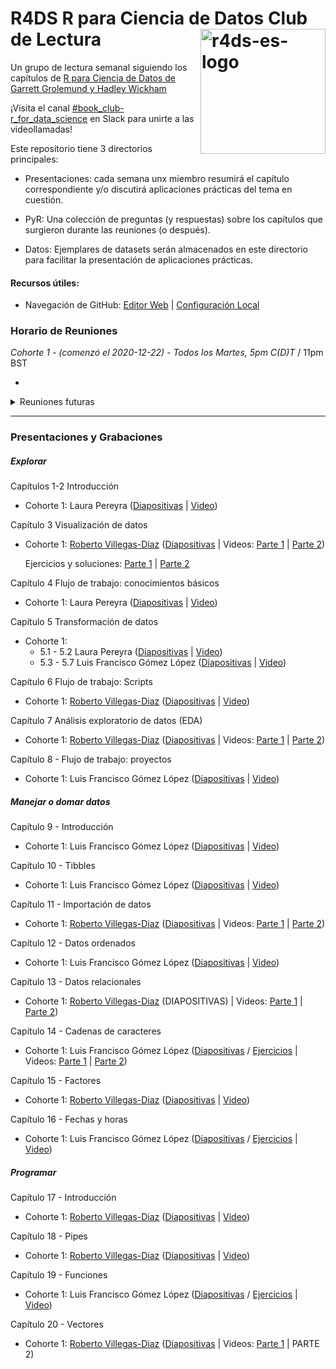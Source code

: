 # R4DS R para Ciencia de Datos Club de Lectura <img src="https://r4ds-en-espaniol.netlify.app/hex_r4ds-es.png" alt="r4ds-es-logo" align="right" height=200px />

Un grupo de lectura semanal siguiendo los capítulos de [R para Ciencia de Datos de Garrett Grolemund y Hadley Wickham](https://es.r4ds.hadley.nz/)

¡Visita el canal [#book_club-r_for_data_science](https://r4ds.io/join) en Slack para unirte a las videollamadas! 

Este repositorio tiene 3 directorios principales:

- Presentaciones: cada semana unx miembro resumirá el capítulo correspondiente y/o discutirá aplicaciones prácticas del tema en cuestión.

- PyR: Una colección de preguntas (y respuestas) sobre los capítulos que surgieron durante las reuniones (o después).

- Datos: Ejemplares de datasets serán almacenados en este directorio para facilitar la presentación de aplicaciones prácticas.


#### Recursos útiles: 
- Navegación de GitHub: [Editor Web](https://youtu.be/d41oc2OMAuI) | [Configuración Local](https://www.youtube.com/watch?v=hNUNPkoledI)

### Horario de Reuniones

*Cohorte 1 - (comenzó el 2020-12-22) - Todos los Martes, 5pm C(D)T* / 11pm BST

- 

<details>
  <summary> Reuniones futuras </summary>
  
- 2021-05-04 - Capítulo 20 - Vectores
- 2021-05-11 - Capítulo 21 - Iteración

</details>
<hr>

### Presentaciones y Grabaciones

##### Explorar

Capítulos 1-2 Introducción 

- Cohorte 1: Laura Pereyra ([Diapositivas](#) | [Video](https://youtu.be/q2IquNe1mnw))

Capítulo 3 Visualización de datos

- Cohorte 1: [Roberto Villegas-Diaz](https://github.com/villegar) ([Diapositivas](https://r4ds.github.io/bookclub-r4ds_es/Presentaciones/Semana02-03/Cohorte01/Capitulo03.html) | Videos: [Parte 1](https://youtu.be/sYJlzqdEswM) | [Parte 2](https://youtu.be/pQVkVaWrklA))
  
  Ejercicios y soluciones: [Parte 1](https://r4ds.github.io/bookclub-r4ds_es/Presentaciones/Semana02-03/Cohorte01/Capitulo03-ejercicios/Capitulo03-ejercicios.html) | [Parte 2](https://r4ds.github.io/bookclub-r4ds_es/Presentaciones/Semana02-03/Cohorte01/Capitulo03-ejercicios/Capitulo03-ejercicios-parte2.html)

Capítulo 4 Flujo de trabajo: conocimientos básicos

- Cohorte 1: Laura Pereyra ([Diapositivas](#) | [Video](https://youtu.be/CMqlPZsNiqo))
  
Capítulo 5 Transformación de datos

- Cohorte 1: 
  - 5.1 - 5.2 Laura Pereyra ([Diapositivas](#) | [Video](https://youtu.be/CMqlPZsNiqo?t=540))
  - 5.3 - 5.7 Luis Francisco Gómez López ([Diapositivas](https://r4ds.github.io/bookclub-r4ds_es/Presentaciones/Semana05/Cohorte01/005_transformacion_datos.html) | [Video](https://youtu.be/N4V2NL-TTg8))
  
Capítulo 6 Flujo de trabajo: Scripts

- Cohorte 1: [Roberto Villegas-Diaz](https://github.com/villegar) ([Diapositivas](https://r4ds.github.io/bookclub-r4ds_es/Presentaciones/Semana06-07/Cohorte01/Capitulo06.html) | [Video](https://youtu.be/f1ZGqZvt0ws))

Capítulo 7 Análisis exploratorio de datos (EDA)

- Cohorte 1: [Roberto Villegas-Diaz](https://github.com/villegar) ([Diapositivas](https://r4ds.github.io/bookclub-r4ds_es/Presentaciones/Semana06-07/Cohorte01/Capitulo07.html) | Videos: [Parte 1](https://youtu.be/f1ZGqZvt0ws?t=770) | [Parte 2](https://youtu.be/xcwCoxQcPT0))
  
Capítulo 8 - Flujo de trabajo: proyectos

- Cohorte 1: Luis Francisco Gómez López ([Diapositivas](https://r4ds.github.io/bookclub-r4ds_es/Presentaciones/Semana08/Cohorte01/008_flujo_trabajo.html) | [Video](https://youtu.be/nbzX_fzu84k))

##### Manejar o domar datos
Capítulo 9 - Introducción

- Cohorte 1: Luis Francisco Gómez López ([Diapositivas](https://r4ds.github.io/bookclub-r4ds_es/Presentaciones/Semana08/Cohorte01/009_transformar_datos.html) | [Video](https://youtu.be/nbzX_fzu84k?t=690))

Capítulo 10 - Tibbles

- Cohorte 1: Luis Francisco Gómez López ([Diapositivas](https://r4ds.github.io/bookclub-r4ds_es/Presentaciones/Semana08/Cohorte01/010_tibbles.html) | [Video](https://youtu.be/nbzX_fzu84k?t=979))

Capítulo 11 - Importación de datos

- Cohorte 1: [Roberto Villegas-Diaz](https://github.com/villegar) ([Diapositivas](https://r4ds.github.io/bookclub-r4ds_es/Presentaciones/Semana09-10/Cohorte01/Capitulo11.html) | Videos: [Parte 1](https://youtu.be/d814H-wcoEc) | [Parte 2](https://youtu.be/VdAdOuvxlOU))

Capítulo 12 - Datos ordenados

- Cohorte 1: Luis Francisco Gómez López ([Diapositivas](https://r4ds.github.io/bookclub-r4ds_es/Presentaciones/Semana11/Cohorte01/012_datos_ordenados.html) | [Video](https://youtu.be/24fuHYagf9k))

Capítulo 13 - Datos relacionales

- Cohorte 1: [Roberto Villegas-Diaz](https://github.com/villegar) (DIAPOSITIVAS) | Videos: [Parte 1](https://youtu.be/Uot5PKTyRUY) | [Parte 2](https://youtu.be/H10HTCvObLI))

Capítulo 14 - Cadenas de caracteres

- Cohorte 1: Luis Francisco Gómez López ([Diapositivas](https://r4ds.github.io/bookclub-r4ds_es/Presentaciones/Semana14-15/Cohorte01/14_cadenas_caracteres.html) / [Ejercicios](https://r4ds.github.io/bookclub-r4ds_es/Presentaciones/Semana14-15/Cohorte01/014_ejercicios.R) | Videos: [Parte 1](https://youtu.be/k-zCaraJbUk) | [Parte 2](https://youtu.be/HYeX6bY3jnI))

Capítulo 15 - Factores

- Cohorte 1: [Roberto Villegas-Diaz](https://github.com/villegar) ([Diapositivas](https://r4ds.github.io/bookclub-r4ds_es/Presentaciones/Semana16/Cohorte01/Capitulo15.html) | [Video](https://www.youtube.com/watch?v=R-q6TfQO2LY))

Capítulo 16 - Fechas y horas

- Cohorte 1: Luis Francisco Gómez López ([Diapositivas](https://r4ds.github.io/bookclub-r4ds_es/Presentaciones/Semana17/Cohorte01/016_fechas_horas.html) / [Ejercicios](https://r4ds.github.io/bookclub-r4ds_es/Presentaciones/Semana17/Cohorte01/016_ejercicios.R) | [Video](https://youtu.be/-z3JB3xDjiA))

##### Programar
Capítulo 17 - Introducción

- Cohorte 1: [Roberto Villegas-Diaz](https://github.com/villegar) ([Diapositivas](https://r4ds.github.io/bookclub-r4ds_es/Presentaciones/Semana18/Cohorte01/Capitulos17-18.html) | [Video](https://youtu.be/A5YqIwWzz9o))

Capítulo 18 - Pipes

- Cohorte 1: [Roberto Villegas-Diaz](https://github.com/villegar) ([Diapositivas](https://r4ds.github.io/bookclub-r4ds_es/Presentaciones/Semana18/Cohorte01/Capitulos17-18.html#5) | [Video](https://youtu.be/A5YqIwWzz9o))

Capítulo 19 - Funciones

- Cohorte 1: Luis Francisco Gómez López ([Diapositivas](https://r4ds.github.io/bookclub-r4ds_es/Presentaciones/Semana19/Cohorte01/019_funciones.html) / [Ejercicios](https://r4ds.github.io/bookclub-r4ds_es/Presentaciones/Semana19/Cohorte01/019_ejercicios.R) | [Video](https://youtu.be/uN80eKI-jz4))

Capítulo 20 - Vectores

- Cohorte 1: [Roberto Villegas-Diaz](https://github.com/villegar) ([Diapositivas](https://r4ds.github.io/bookclub-r4ds_es/Presentaciones/Semana20-21/Cohorte01/Capitulo20.html) | Videos: [Parte 1](https://youtu.be/xVU9xTYrPlY) | PARTE 2)
